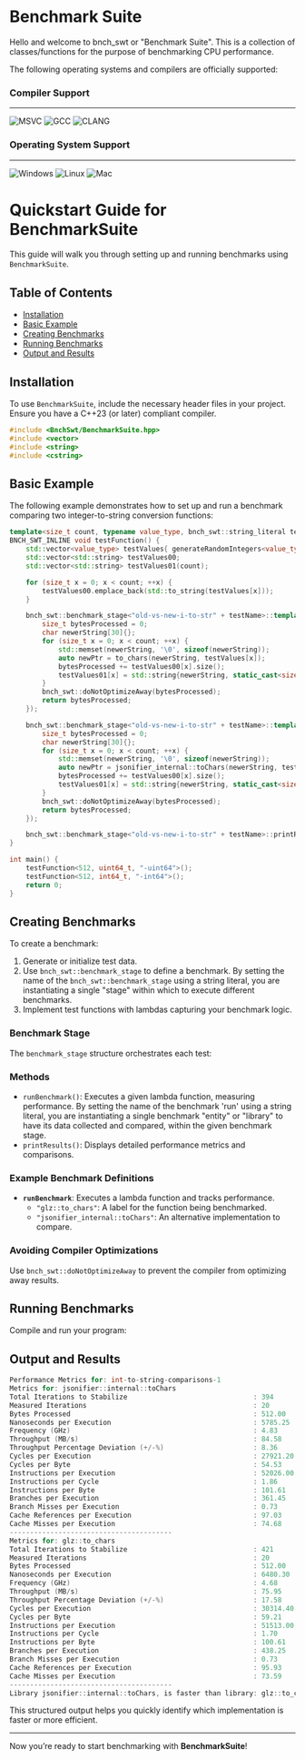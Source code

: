 # Benchmark Suite

Hello and welcome to bnch_swt or "Benchmark Suite". This is a collection of classes/functions for the purpose of benchmarking CPU performance.

The following operating systems and compilers are officially supported:

### Compiler Support
----
![MSVC](https://img.shields.io/github/actions/workflow/status/RealTimeChris/BenchmarkSuite/MSVC-Windows.yml?style=plastic&logo=microsoft&logoColor=green&label=MSVC&labelColor=pewter&color=blue&branch=main)
![GCC](https://img.shields.io/github/actions/workflow/status/RealTimeChris/BenchmarkSuite/GCC-Ubuntu.yml?style=plastic&logo=linux&logoColor=green&label=GCC&labelColor=pewter&color=blue&branch=main)
![CLANG](https://img.shields.io/github/actions/workflow/status/RealTimeChris/BenchmarkSuite/CLANG-MacOS.yml?style=plastic&logo=apple&logoColor=green&label=CLANG&labelColor=pewter&color=blue&branch=main)

### Operating System Support
----
![Windows](https://img.shields.io/github/actions/workflow/status/RealTimeChris/BenchmarkSuite/MSVC-Windows.yml?style=plastic&logo=microsoft&logoColor=green&label=Windows&labelColor=pewter&color=blue&branch=main)
![Linux](https://img.shields.io/github/actions/workflow/status/RealTimeChris/BenchmarkSuite/GCC-Ubuntu.yml?style=plastic&logo=linux&logoColor=green&label=Linux&labelColor=pewter&color=blue&branch=main)
![Mac](https://img.shields.io/github/actions/workflow/status/RealTimeChris/BenchmarkSuite/CLANG-MacOS.yml?style=plastic&logo=apple&logoColor=green&label=MacOS&labelColor=pewter&color=blue&branch=main)

# Quickstart Guide for BenchmarkSuite

This guide will walk you through setting up and running benchmarks using `BenchmarkSuite`.

## Table of Contents
- [Installation](#installation)
- [Basic Example](#basic-example)
- [Creating Benchmarks](#creating-benchmarks)
- [Running Benchmarks](#running-benchmarks)
- [Output and Results](#output-and-results)

## Installation
To use `BenchmarkSuite`, include the necessary header files in your project. Ensure you have a C++23 (or later) compliant compiler.

```cpp
#include <BnchSwt/BenchmarkSuite.hpp>
#include <vector>
#include <string>
#include <cstring>
```

## Basic Example
The following example demonstrates how to set up and run a benchmark comparing two integer-to-string conversion functions:

```cpp
template<size_t count, typename value_type, bnch_swt::string_literal testName>
BNCH_SWT_INLINE void testFunction() {
    std::vector<value_type> testValues{ generateRandomIntegers<value_type>(count, sizeof(value_type) == 4 ? 10 : 20) };
    std::vector<std::string> testValues00;
    std::vector<std::string> testValues01(count);

    for (size_t x = 0; x < count; ++x) {
        testValues00.emplace_back(std::to_string(testValues[x]));
    }

    bnch_swt::benchmark_stage<"old-vs-new-i-to-str" + testName>::template runBenchmark<"glz::to_chars", "CYAN">([&] {
        size_t bytesProcessed = 0;
        char newerString[30]{};
        for (size_t x = 0; x < count; ++x) {
            std::memset(newerString, '\0', sizeof(newerString));
            auto newPtr = to_chars(newerString, testValues[x]);
            bytesProcessed += testValues00[x].size();
            testValues01[x] = std::string{newerString, static_cast<size_t>(newPtr - newerString)};
        }
        bnch_swt::doNotOptimizeAway(bytesProcessed);
        return bytesProcessed;
    });

    bnch_swt::benchmark_stage<"old-vs-new-i-to-str" + testName>::template runBenchmark<"jsonifier_internal::toChars", "CYAN">([&] {
        size_t bytesProcessed = 0;
        char newerString[30]{};
        for (size_t x = 0; x < count; ++x) {
            std::memset(newerString, '\0', sizeof(newerString));
            auto newPtr = jsonifier_internal::toChars(newerString, testValues[x]);
            bytesProcessed += testValues00[x].size();
            testValues01[x] = std::string{newerString, static_cast<size_t>(newPtr - newerString)};
        }
        bnch_swt::doNotOptimizeAway(bytesProcessed);
        return bytesProcessed;
    });

    bnch_swt::benchmark_stage<"old-vs-new-i-to-str" + testName>::printResults(true, false);
}

int main() {
    testFunction<512, uint64_t, "-uint64">();
    testFunction<512, int64_t, "-int64">();
    return 0;
}
```

## Creating Benchmarks
To create a benchmark:
1. Generate or initialize test data.
2. Use `bnch_swt::benchmark_stage` to define a benchmark. By setting the name of the `bnch_swt::benchmark_stage` using a string literal, you are instantiating a single "stage" within which to execute different benchmarks.
3. Implement test functions with lambdas capturing your benchmark logic.

### Benchmark Stage
The `benchmark_stage` structure orchestrates each test:

### Methods
- `runBenchmark()`: Executes a given lambda function, measuring performance. By setting the name of the benchmark 'run' using a string literal, you are instantiating a single benchmark "entity" or "library" to have its data collected and compared, within the given benchmark stage.
- `printResults()`: Displays detailed performance metrics and comparisons.

### Example Benchmark Definitions
- **`runBenchmark`**: Executes a lambda function and tracks performance.
  - `"glz::to_chars"`: A label for the function being benchmarked.
  - `"jsonifier_internal::toChars"`: An alternative implementation to compare.

### Avoiding Compiler Optimizations
Use `bnch_swt::doNotOptimizeAway` to prevent the compiler from optimizing away results.

## Running Benchmarks
Compile and run your program:

## Output and Results
```c
Performance Metrics for: int-to-string-comparisons-1
Metrics for: jsonifier::internal::toChars
Total Iterations to Stabilize                               : 394
Measured Iterations                                         : 20
Bytes Processed                                             : 512.00
Nanoseconds per Execution                                   : 5785.25
Frequency (GHz)                                             : 4.83
Throughput (MB/s)                                           : 84.58
Throughput Percentage Deviation (+/-%)                      : 8.36
Cycles per Execution                                        : 27921.20
Cycles per Byte                                             : 54.53
Instructions per Execution                                  : 52026.00
Instructions per Cycle                                      : 1.86
Instructions per Byte                                       : 101.61
Branches per Execution                                      : 361.45
Branch Misses per Execution                                 : 0.73
Cache References per Execution                              : 97.03
Cache Misses per Execution                                  : 74.68
----------------------------------------
Metrics for: glz::to_chars
Total Iterations to Stabilize                               : 421
Measured Iterations                                         : 20
Bytes Processed                                             : 512.00
Nanoseconds per Execution                                   : 6480.30
Frequency (GHz)                                             : 4.68
Throughput (MB/s)                                           : 75.95
Throughput Percentage Deviation (+/-%)                      : 17.58
Cycles per Execution                                        : 30314.40
Cycles per Byte                                             : 59.21
Instructions per Execution                                  : 51513.00
Instructions per Cycle                                      : 1.70
Instructions per Byte                                       : 100.61
Branches per Execution                                      : 438.25
Branch Misses per Execution                                 : 0.73
Cache References per Execution                              : 95.93
Cache Misses per Execution                                  : 73.59
----------------------------------------
Library jsonifier::internal::toChars, is faster than library: glz::to_chars, by roughly: 11.36%.
```

This structured output helps you quickly identify which implementation is faster or more efficient.

---

Now you’re ready to start benchmarking with **BenchmarkSuite**!

